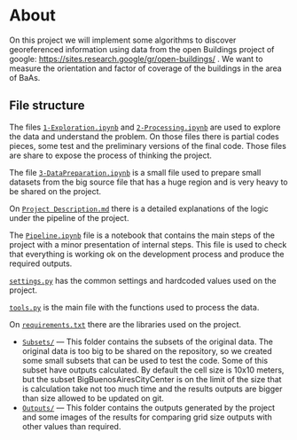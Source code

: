 # About

On this project we will implement some algorithms to discover georeferenced information using data from the open Buildings project of google: https://sites.research.google/gr/open-buildings/ . We want to measure the orientation and factor of coverage of the buildings in the area of BaAs.

## File structure

The files [`1-Exploration.ipynb`](1-Exploration.ipynb) and [`2-Processing.ipynb`](2-Processing.ipynb) are used to explore the data and understand the problem. On those files there is partial codes pieces, some test and the preliminary versions of the final code. Those files are share to expose the process of thinking the project.

The file [`3-DataPreparation.ipynb`](3-DataPreparation.ipynb) is a small file used to prepare small datasets from the big source file that has a huge region and is very heavy to be shared on the project.

On [`Project Description.md`](Project%20Description.md) there is a detailed explanations of the logic under the pipeline of the project.

The [`Pipeline.ipynb`](Pipeline.ipynb) file is a notebook that contains the main steps of the project with a minor presentation of internal steps. This file is used to check that everything is working ok on the development process and produce the required outputs.

[`settings.py`](settings.py) has the common settings and hardcoded values used on the project.

[`tools.py`](tools.py) is the main file with the functions used to process the data.

On [`requirements.txt`](requirements.txt) there are the libraries used on the project.

- [`Subsets/`](Subsets/) — This folder contains the subsets of the original data. The original data is too big to be shared on the repository, so we created some small subsets that can be used to test the code. Some of this subset have outputs calculated. By default the cell size is 10x10 meters, but the subset BigBuenosAiresCityCenter is on the limit of the size that is calculation take not too much time and the results outputs are bigger than size allowed to be updated on git.
- [`Outputs/`](Outputs/) — This folder contains the outputs generated by the project and some images of the results for comparing grid size outputs with other values than required.
